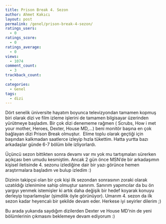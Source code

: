 ```yaml
---
title: Prison Break 4. Sezon
author: Ahmet Kakıcı
layout: post
permalink: /genel/prison-break-4-sezon/
ratings_users:
  - 0
ratings_score:
  - 0
ratings_average:
  - 0
views:
  - 1074
comment_count:
  - 3
trackback_count:
  - 
categories:
  - Genel
tags:
  - dizi
---
```

Dört senelik üniversite hayatım boyunca televizyondan tamamen kopmuş biri olarak dizi ve film izleme işlerini de tamamen bilgisayar üzerinden yürütmeye başladım. Bir çok dizi denememe rağmen ( Scrubs, How i met your mother, Heroes, Dexter, House MD,&#8230;) beni monitör başına en çok bağlayan dizi Prison Break olmuştur.  Elime toplu olarak geçtiği için başından kalkmadan saatlerce izleyip hızla tükettim. Hatta yurtta bazı arkadaşlar günde 6-7 bölüm bile izliyorlardı.

<!--more-->

Üçüncü sezon bittikten sonra devamı var mı yok mu tartışmaları sürerken açıkçası ben umudu kesmiştim. Ancak 2 gün önce MSN&#8217;de bir arkadaşımın kişisel iletisinde 4. sezonu izlediğine dair bir yazı görünce hemen araştırmalara başladım ve bulup izledim :)

Dizinin takipçsi olan bir çok kişi ilk sezondan sonrasının zoraki olarak uzatıldığı izlenimine sahip olmuştur sanırım. Sanırım yapımcılar da bu ön yargıyı yenmek istemişler ki artık daha değişik bir hedef koyarak konuyu derleyip toparlamışlar (şimdilik öyle görünüyor). Umarım 4. sezon da ilk sezon kadar heyencalı bir şekilde devam eder. Herkese iyi seyirler dilerim ;)

Bu arada yukarıda saydığım dizilerden Dexter ve House MD&#8217;nin de yeni bölümlerinin çıkmasını beklemeye devam ediyorum :)